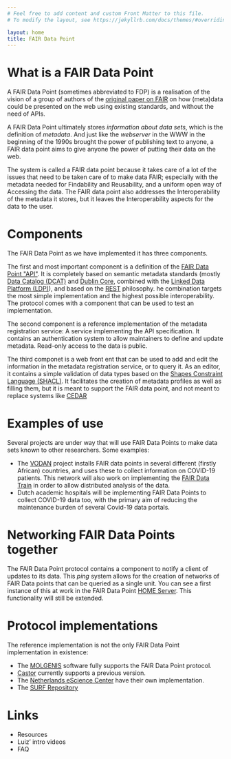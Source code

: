 ```yaml
---
# Feel free to add content and custom Front Matter to this file.
# To modify the layout, see https://jekyllrb.com/docs/themes/#overriding-theme-defaults

layout: home
title: FAIR Data Point
--- 
```

# What is a FAIR Data Point
A FAIR Data Point (sometimes abbreviated to FDP) is a realisation of the vision of a group of authors of the [original paper on FAIR](https://doi.org/10.1038/sdata.2016.18) on how (meta)data could be presented on the web using existing standards, and without the need of APIs.

A FAIR Data Point ultimately stores _information about data sets_, which is the definition of _metadata_. And just like the _webserver_ in the WWW in the beginning of the 1990s brought the power of publishing text to anyone, a FAIR data point aims to give anyone the power of putting their data on the web.

The system is called a FAIR data point because it takes care of a lot of the issues that need to be taken care of to make data FAIR; especially with the metadata needed for Findability and Reusability, and a uniform open way of Accessing the data. The FAIR data point also addresses the Interoperability of the metadata it stores, but it leaves the Interoperability aspects for the data to the user.

# Components
The FAIR Data Point as we have implemented it has three components.

The first and most important component is a definition of the [FAIR Data Point "API"](https://github.com/FAIRDataTeam/FAIRDataPoint). It is completely based on semantic metadata standards (mostly [Data Catalog (DCAT)](https://www.w3.org/TR/vocab-dcat-2/) and [Dublin Core](https://dublincore.org/), combined with the [Linked Data Platform (LDP)](https://www.w3.org/TR/ldp/)), and based on the [REST](https://en.wikipedia.org/wiki/Representational_state_transfer) philosophy. he combination targets the most simple implementation and the highest possible interoperability. The protocol comes with a component that can be used to test an implementation.

The second component is a reference implementation of the metadata registration service: A service implementing the API specification. It contains an authentication system to allow maintainers to define and update metadata. Read-only access to the data is public.

The third componet is a web front ent that can be used to add and edit the information in the metadata registration service, or to query it. As an editor, it contains a simple validation of data types based on the [Shapes Constraint Language (SHACL)](https://www.w3.org/TR/shacl/). It facilitates the creation of metadata profiles as well as filling them, but it is meant to support the FAIR data point, and not meant to replace systems like [CEDAR](https://metadatacenter.org/)

# Examples of use
Several projects are under way that will use FAIR Data Points to make data sets known to other researchers. Some examples:
* The [VODAN](https://www.vodan-totafrica.info/about-vodan) project installs FAIR data points in several different (firstly African) countries, and uses these to collect information on COVID-19 patients. This network will also work on implementing the [FAIR Data Train](https://personalhealthtrain.org/) in order to allow distributed analysis of the data.
* Dutch academic hospitals will be implementing FAIR Data Points to collect COVID-19 data too, with the primary aim of reducing the maintenance burden of several Covid-19 data portals.

# Networking FAIR Data Points together
The FAIR Data Point protocol contains a component to notify a client of updates to its data. This _ping_ system allows for the creation of networks of FAIR Data points that can be queried as a single unit. You can see a first instance of this at work in the FAIR Data Point [HOME Server](https://home.fairdatapoint.org/). This functionality will still be extended.

# Protocol implementations
The reference implementation is not the only FAIR Data Point implementation in existence:
* The [MOLGENIS](https://www.molgenis.org) software fully supports the FAIR Data Point protocol.
* [Castor](https://www.castoredc.com) currently supports a previous version.
* The [Netherlands eScience Center](https://www.esciencecenter.nl) have their own implementation.
* The [SURF Repository](https://repository.surfsara.nl)

<!--- DANS? And how far are we with DataVerse? -->

# Links
* Resources
* Luiz’ intro videos
* FAQ
